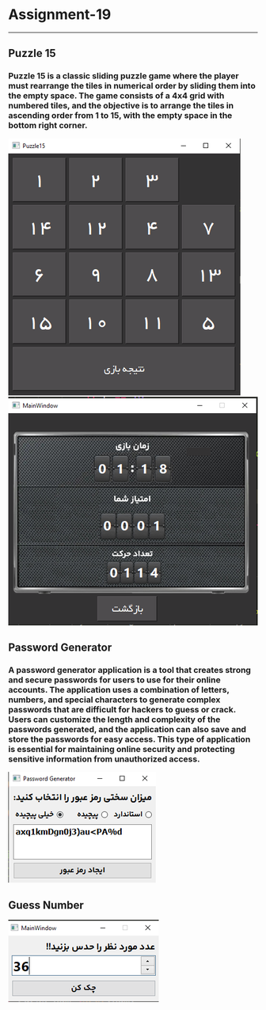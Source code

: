 # Assignment-19
---
## Puzzle 15
### Puzzle 15 is a classic sliding puzzle game where the player must rearrange the tiles in numerical order by sliding them into the empty space. The game consists of a 4x4 grid with numbered tiles, and the objective is to arrange the tiles in ascending order from 1 to 15, with the empty space in the bottom right corner.

![puzzle15](puzzle15/puzzle15.PNG)
![puzzle15](puzzle15/score.PNG)

## Password Generator
### A password generator application is a tool that creates strong and secure passwords for users to use for their online accounts. The application uses a combination of letters, numbers, and special characters to generate complex passwords that are difficult for hackers to guess or crack. Users can customize the length and complexity of the passwords generated, and the application can also save and store the passwords for easy access. This type of application is essential for maintaining online security and protecting sensitive information from unauthorized access.

![Password Generator](password_generator/passwordgenerator.PNG)


## Guess Number
![Guess Number](guess_number/guess.PNG)